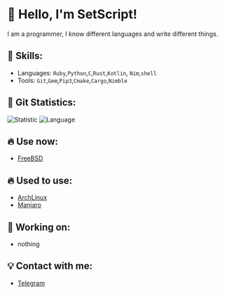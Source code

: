# 👋 Hello, I'm SetScript!
I am a programmer, I know different languages and write different things.
## 🦷 Skills:
- Languages: `Ruby`,`Python`,`C`,`Rust`,`Kotlin`, `Nim`,`shell`
- Tools:
`Git`,`Gem`,`Pip3`,`Cmake`,`Cargo`,`Nimble`
## 🧸 Git Statistics:
![Statistic](https://github-readme-stats.vercel.app/api?username=SetScript&&show_icons=true&theme=radical)
![Language](https://github-readme-stats.vercel.app/api/top-langs/?username=SetScript&&layout=compact&theme=radical)

## 🔥 Use now:
- [FreeBSD](https://www.freebsd.org)
## 🔥 Used to use:
- [ArchLinux](https://archlinux.org/)
- [Manjaro](https://manjaro.org)

## 🎩 Working on:
- nothing
  
## 💡 Contact with me:
- [Telegram](https://t.me/arbuzk88)
